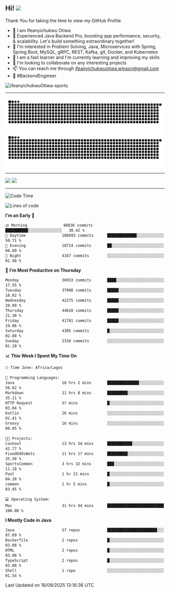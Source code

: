 <!-- BLOG-POST-LIST:START --><!-- BLOG-POST-LIST:END -->

## Hi! <img src="https://media.giphy.com/media/hvRJCLFzcasrR4ia7z/giphy.gif" width="4%"> 

Thank You for taking the time to view my GitHub Profile

- 👋 I am Ifeanyichukwu Otiwa
- 🚀 Experienced Java Backend Pro, boosting app performance, security, & scalability. Let's build something extraordinary together!
- 👀 I'm interested in Problem Solving, Java, Microservices with Spring, Spring Boot, MySQL, gRPC, REST, Kafka, git, Docker, and Kubernetes
- 🌱 I am a fast learner and I'm currently learning and improving my skills
- 💞️ I'm looking to collaborate on any interesting projects
- 📫 You can reach me through ifeanyichukwuotiwa.winson@gmail.com
- 🚀 #BackendEngineer

<p align="left" marginTop="10px"> <img src="https://komarev.com/ghpvc/?username=ifeanyichukwuOtiwa-sports&label=Profile%20views&color=0e75b6&style=for-the-badge" alt="ifeanyichukwuOtiwa-sports" /> </p>

***

<!--🐍📈SNAKEGRAPH / 🌐WEBSITE: https://github.com/Platane/snk -->
![github contribution grid snake animation](https://raw.githubusercontent.com/ifeanyichukwuOtiwa-sports/ifeanyichukwuOtiwa-sports/output/github-contribution-grid-snake-dark.svg#gh-dark-mode-only)![github contribution grid snake animation](https://raw.githubusercontent.com/ifeanyichukwuOtiwa-sports/ifeanyichukwuOtiwa-sports/output/github-contribution-grid-snake.svg#gh-light-mode-only)

***

<p float="left">
  <img float="left" src="https://github-readme-stats.vercel.app/api?username=ifeanyichukwuOtiwa-sports&count_private=true&include_all_commits=true&theme=react&show_icons=true" />
  <img float="right" src="https://github-readme-stats.vercel.app/api/top-langs/?username=ifeanyichukwuOtiwa-sports&layout=compact&show_icons=true&theme=react" /> 
</p>

***



<!--START_SECTION:waka-->
![Code Time](http://img.shields.io/badge/Code%20Time-4%2C229%20hrs%2047%20mins-blue)

![Lines of code](https://img.shields.io/badge/From%20Hello%20World%20I%27ve%20Written-60.2%20million%20lines%20of%20code-blue)

**I'm an Early 🐤** 

```text
🌞 Morning                80836 commits       ██████████░░░░░░░░░░░░░░░   38.42 % 
🌆 Daytime                106693 commits      █████████████░░░░░░░░░░░░   50.71 % 
🌃 Evening                18714 commits       ██░░░░░░░░░░░░░░░░░░░░░░░   08.89 % 
🌙 Night                  4167 commits        ░░░░░░░░░░░░░░░░░░░░░░░░░   01.98 % 
```
📅 **I'm Most Productive on Thursday** 

```text
Monday                   36933 commits       ████░░░░░░░░░░░░░░░░░░░░░   17.55 % 
Tuesday                  37908 commits       █████░░░░░░░░░░░░░░░░░░░░   18.02 % 
Wednesday                42275 commits       █████░░░░░░░░░░░░░░░░░░░░   20.09 % 
Thursday                 44810 commits       █████░░░░░░░░░░░░░░░░░░░░   21.30 % 
Friday                   41781 commits       █████░░░░░░░░░░░░░░░░░░░░   19.86 % 
Saturday                 4385 commits        █░░░░░░░░░░░░░░░░░░░░░░░░   02.08 % 
Sunday                   2318 commits        ░░░░░░░░░░░░░░░░░░░░░░░░░   01.10 % 
```


📊 **This Week I Spent My Time On** 

```text
🕑︎ Time Zone: Africa/Lagos

💬 Programming Languages: 
Java                     18 hrs 2 mins       ██████████████░░░░░░░░░░░   56.82 % 
Markdown                 11 hrs 8 mins       █████████░░░░░░░░░░░░░░░░   35.11 % 
HTTP Request             57 mins             █░░░░░░░░░░░░░░░░░░░░░░░░   03.04 % 
Kotlin                   26 mins             ░░░░░░░░░░░░░░░░░░░░░░░░░   01.41 % 
Groovy                   16 mins             ░░░░░░░░░░░░░░░░░░░░░░░░░   00.85 % 

🐱‍💻 Projects: 
Cashout                  13 hrs 34 mins      ███████████░░░░░░░░░░░░░░   42.77 % 
FixedOddsBets            11 hrs 17 mins      █████████░░░░░░░░░░░░░░░░   35.58 % 
SportsCommon             3 hrs 32 mins       ███░░░░░░░░░░░░░░░░░░░░░░   11.18 % 
Pool                     1 hr 21 mins        █░░░░░░░░░░░░░░░░░░░░░░░░   04.28 % 
common                   1 hr 5 mins         █░░░░░░░░░░░░░░░░░░░░░░░░   03.45 % 

💻 Operating System: 
Mac                      31 hrs 44 mins      █████████████████████████   100.00 % 
```

**I Mostly Code in Java** 

```text
Java                     57 repos            ██████████████████████░░░   87.69 % 
Dockerfile               2 repos             █░░░░░░░░░░░░░░░░░░░░░░░░   03.08 % 
HTML                     2 repos             █░░░░░░░░░░░░░░░░░░░░░░░░   03.08 % 
TypeScript               2 repos             █░░░░░░░░░░░░░░░░░░░░░░░░   03.08 % 
Shell                    1 repo              ░░░░░░░░░░░░░░░░░░░░░░░░░   01.54 % 
```




 Last Updated on 18/09/2025 13:16:36 UTC
<!--END_SECTION:waka-->

<!--
<p align="center">
![trophy](https://github-profile-trophy.vercel.app/?username=ifeanyichukwuOtiwa-sports&theme=onedark) (https://github.com/ryo-ma/github-profile-trophy)
</p>
-->

<!---
ifeanyi-otiwa/ifeanyi-otiwa is a ✨ special ✨ repository because its `README.md` (this file) appears on your GitHub profile.
You can click the Preview link to take a look at your changes.
--->
